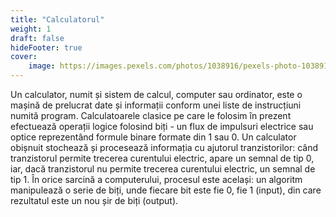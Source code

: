 ```yaml
---
title: "Calculatorul"
weight: 1
draft: false
hideFooter: true
cover: 
    image: https://images.pexels.com/photos/1038916/pexels-photo-1038916.jpeg?auto=compress&cs=tinysrgb&w=1260&h=750&dpr=1
---
```

Un calculator, numit și sistem de calcul, computer sau ordinator, este o mașină de prelucrat date și informații conform unei liste de instrucțiuni numită program.
Calculatoarele clasice pe care le folosim în prezent efectuează operații logice folosind biți - un flux de impulsuri electrice sau optice reprezentând formule binare formate din 1 sau 0. Un calculator obișnuit stochează și procesează informația cu ajutorul tranzistorilor: când tranzistorul permite trecerea curentului electric, apare un semnal de tip 0, iar, dacă tranzistorul nu permite trecerea curentului electric, un semnal de tip 1. În orice sarcină a computerului, procesul este același: un algoritm manipulează o serie de biți, unde fiecare bit este fie 0, fie 1 (input), din care rezultatul este un nou șir de biți (output). 